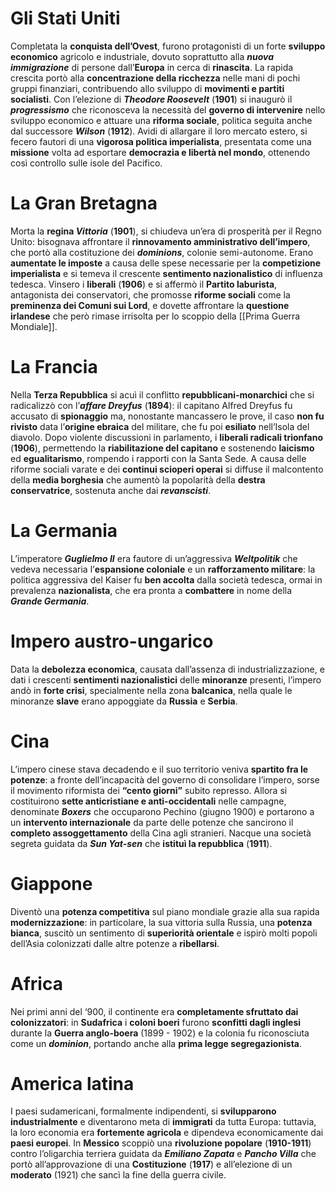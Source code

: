 # Gli Stati Uniti
Completata la **conquista dell’Ovest**, furono protagonisti di un forte **sviluppo economico** agricolo e industriale, dovuto soprattutto alla ***nuova immigrazione*** di persone dall’**Europa** in cerca di **rinascita**. La rapida crescita portò alla **concentrazione della ricchezza** nelle mani di pochi gruppi finanziari, contribuendo allo sviluppo di **movimenti e partiti socialisti**. Con l’elezione di ***Theodore Roosevelt*** (**1901**) si inaugurò il ***progressismo*** che riconosceva la necessità del **governo di intervenire** nello sviluppo economico e attuare una **riforma sociale**, politica seguita anche dal successore ***Wilson*** (**1912**). Avidi di allargare il loro mercato estero, si fecero fautori di una **vigorosa politica imperialista**, presentata come una **missione** volta ad esportare **democrazia e libertà nel mondo**, ottenendo così controllo sulle isole del Pacifico.
# La Gran Bretagna
Morta la **regina *Vittoria*** (**1901**), si chiudeva un’era di prosperità per il Regno Unito: bisognava affrontare il **rinnovamento amministrativo dell’impero**, che portò alla costituzione dei ***dominions***, colonie semi-autonome. Erano **aumentate le imposte** a causa delle spese necessarie per la **competizione imperialista** e si temeva il crescente **sentimento nazionalistico** di influenza tedesca. Vinsero i **liberali** (**1906**) e si affermò il **Partito laburista**, antagonista dei conservatori, che promosse **riforme sociali** come la **preminenza dei Comuni sui Lord**, e dovette affrontare la **questione irlandese** che però rimase irrisolta per lo scoppio della [[Prima Guerra Mondiale]].
# La Francia
Nella **Terza Repubblica** si acuì il conflitto **repubblicani-monarchici** che si radicalizzò con l’***affare Dreyfus*** (**1894**): il capitano Alfred Dreyfus fu accusato di **spionaggio** ma, nonostante mancassero le prove, il caso **non fu rivisto** data l’**origine ebraica** del militare, che fu poi **esiliato** nell’Isola del diavolo. Dopo violente discussioni in parlamento, i **liberali radicali trionfano** (**1906**), permettendo la **riabilitazione del capitano** e sostenendo **laicismo** ed **egualitarismo**, rompendo i rapporti con la Santa Sede. A causa delle riforme sociali varate e dei **continui scioperi operai** si diffuse il malcontento della **media borghesia** che aumentò la popolarità della **destra conservatrice**, sostenuta anche dai ***revanscisti***.
# La Germania
L’imperatore ***Guglielmo II*** era fautore di un’aggressiva ***Weltpolitik*** che vedeva necessaria l’**espansione coloniale** e un **rafforzamento militare**: la politica aggressiva del Kaiser fu **ben accolta** dalla società tedesca, ormai in prevalenza **nazionalista**, che era pronta a **combattere** in nome della ***Grande Germania***.
# Impero austro-ungarico
Data la **debolezza economica**, causata dall’assenza di industrializzazione, e dati i crescenti **sentimenti nazionalistici** delle **minoranze** presenti, l’impero andò in **forte crisi**, specialmente nella zona **balcanica**, nella quale le minoranze **slave** erano appoggiate da **Russia** e **Serbia**.
# Cina
L’impero cinese stava decadendo e il suo territorio veniva **spartito fra le potenze**: a fronte dell’incapacità del governo di consolidare l’impero, sorse il movimento riformista dei **“cento giorni”** subito represso. Allora si costituirono **sette anticristiane e anti-occidentali** nelle campagne, denominate ***Boxers*** che occuparono Pechino (giugno 1900) e portarono a un **intervento internazionale** da parte delle potenze che sancirono il **completo assoggettamento** della Cina agli stranieri. Nacque una società segreta guidata da ***Sun Yat-sen*** che **istituì la repubblica** (**1911**).
# Giappone
Diventò una **potenza competitiva** sul piano mondiale grazie alla sua rapida **modernizzazione**: in particolare, la sua vittoria sulla Russia, una **potenza bianca**, suscitò un sentimento di **superiorità orientale** e ispirò molti popoli dell’Asia colonizzati dalle altre potenze a **ribellarsi**.
# Africa
Nei primi anni del ‘900, il continente era **completamente sfruttato dai colonizzatori**: in **Sudafrica** i **coloni boeri** furono **sconfitti dagli inglesi** durante la **Guerra anglo-boera** (1899 - 1902) e la colonia fu riconosciuta come un ***dominion***, portando anche alla **prima legge segregazionista**.
# America latina
I paesi sudamericani, formalmente indipendenti, si **svilupparono industrialmente** e diventarono meta di **immigrati** da tutta Europa: tuttavia, la loro economia era **fortemente agricola** e dipendeva economicamente dai **paesi europei**. In **Messico** scoppiò una **rivoluzione popolare** (**1910-1911**) contro l’oligarchia terriera guidata da ***Emiliano Zapata*** e ***Pancho Villa*** che portò all’approvazione di una **Costituzione** (**1917**) e all’elezione di un **moderato** (1921) che sancì la fine della guerra civile.